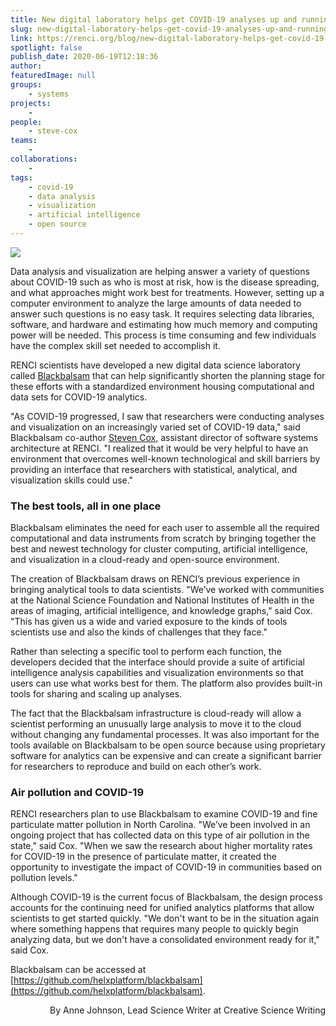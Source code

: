 ```yaml
---
title: New digital laboratory helps get COVID-19 analyses up and running quickly
slug: new-digital-laboratory-helps-get-covid-19-analyses-up-and-running-quickly
link: https://renci.org/blog/new-digital-laboratory-helps-get-covid-19-analyses-up-and-running-quickly/
spotlight: false
publish_date: 2020-06-19T12:18:36
author: 
featuredImage: null
groups:
    - systems
projects:
    - 
people:
    - steve-cox
teams: 
    - 
collaborations:
    - 
tags:
    - covid-19
    - data analysis
    - visualization
    - artificial intelligence
    - open source
---
```


![](https://renci.org/wp-content/uploads/2020/06/BB-Blog-04-1024x512.png)

Data analysis and visualization are helping answer a variety of questions about COVID-19 such as who is most at risk, how is the disease spreading, and what approaches might work best for treatments. However, setting up a computer environment to analyze the large amounts of data needed to answer such questions is no easy task. It requires selecting data libraries, software, and hardware and estimating how much memory and computing power will be needed. This process is time consuming and few individuals have the complex skill set needed to accomplish it.

RENCI scientists have developed a new digital data science laboratory called [Blackbalsam](https://github.com/stevencox/blackbalsam) that can help significantly shorten the planning stage for these efforts with a standardized environment housing computational and data sets for COVID-19 analytics.

"As COVID-19 progressed, I saw that researchers were conducting analyses and visualization on an increasingly varied set of COVID-19 data," said Blackbalsam co-author [Steven Cox](/people/steve-cox), assistant director of software systems architecture at RENCI. "I realized that it would be very helpful to have an environment that overcomes well-known technological and skill barriers by providing an interface that researchers with statistical, analytical, and visualization skills could use."

### The best tools, all in one place

Blackbalsam eliminates the need for each user to assemble all the required computational and data instruments from scratch by bringing together the best and newest technology for cluster computing, artificial intelligence, and visualization in a cloud-ready and open-source environment.

The creation of Blackbalsam draws on RENCI’s previous experience in bringing analytical tools to data scientists. "We’ve worked with communities at the National Science Foundation and National Institutes of Health in the areas of imaging, artificial intelligence, and knowledge graphs," said Cox. "This has given us a wide and varied exposure to the kinds of tools scientists use and also the kinds of challenges that they face."

Rather than selecting a specific tool to perform each function, the developers decided that the interface should provide a suite of artificial intelligence analysis capabilities and visualization environments so that users can use what works best for them. The platform also provides built-in tools for sharing and scaling up analyses.

The fact that the Blackbalsam infrastructure is cloud-ready will allow a scientist performing an unusually large analysis to move it to the cloud without changing any fundamental processes. It was also important for the tools available on Blackbalsam to be open source because using proprietary software for analytics can be expensive and can create a significant barrier for researchers to reproduce and build on each other’s work.

### Air pollution and COVID-19

RENCI researchers plan to use Blackbalsam to examine COVID-19 and fine particulate matter pollution in North Carolina. "We’ve been involved in an ongoing project that has collected data on this type of air pollution in the state," said Cox. "When we saw the research about higher mortality rates for COVID-19 in the presence of particulate matter, it created the opportunity to investigate the impact of COVID-19 in communities based on pollution levels."

Although COVID-19 is the current focus of Blackbalsam, the design process accounts for the continuing need for unified analytics platforms that allow scientists to get started quickly. "We don't want to be in the situation again where something happens that requires many people to quickly begin analyzing data, but we don't have a consolidated environment ready for it," said Cox.

Blackbalsam can be accessed at [https://github.com/helxplatform/blackbalsam](https://github.com/helxplatform/blackbalsam).

<p style="text-align: right;">
  By Anne Johnson, Lead Science Writer at Creative Science Writing
</p>



